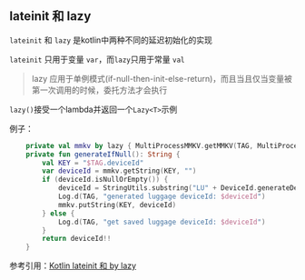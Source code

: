 ## lateinit 和 lazy

`lateinit` 和 `lazy` 是kotlin中两种不同的延迟初始化的实现

`lateinit` 只用于变量 `var`，而`lazy`只用于常量 `val`

> lazy 应用于单例模式(if-null-then-init-else-return)，而且当且仅当变量被第一次调用的时候，委托方法才会执行

`lazy()`接受一个lambda并返回一个`Lazy<T>`示例

例子：
```kotlin
    private val mmkv by lazy { MultiProcessMMKV.getMMKV(TAG, MultiProcessMMKV.MULTI_PROCESS_MODE) }
    private fun generateIfNull(): String {
        val KEY = "$TAG.deviceId"
        var deviceId = mmkv.getString(KEY, "")
        if (deviceId.isNullOrEmpty()) {
            deviceId = StringUtils.substring("LU" + DeviceId.generateDeviceId(), 0, 16)
            Log.d(TAG, "generated luggage deviceId: $deviceId")
            mmkv.putString(KEY, deviceId)
        } else {
            Log.d(TAG, "get saved luggage deviceId: $deviceId")
        }
        return deviceId!!
    }
```


参考引用：[Kotlin lateinit 和 by lazy](https://www.jianshu.com/p/e2cb4c65d4ff)